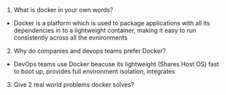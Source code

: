 1. What is docker in your own words?
- Docker is a platform which is used to package applications with all its dependencies in to a lightweight container, making it easy to run consistently across all the evnironments

2. Why do companies and devops teams prefer Docker?
- DevOps teams use Docker beacuse its lightweight (Shares Host OS) fast to boot up, provides full environment isolation, integrates 
3. Give 2 real world problems docker solves?
